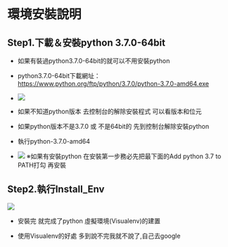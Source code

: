 # 環境安裝說明
## Step1.下載＆安裝python 3.7.0-64bit
- 如果有裝過python3.7.0-64bit的就可以不用安裝python
- python3.7.0-64bit下載網址：https://www.python.org/ftp/python/3.7.0/python-3.7.0-amd64.exe
- ![](https://i.imgur.com/ARZ65pO.png)
- 如果不知道python版本 去控制台的解除安裝程式 可以看版本和位元
- 如果python版本不是3.7.0 或 不是64bit的 先到控制台解除安裝python 

- 執行python-3.7.0-amd64
- ![](https://i.imgur.com/rlCsjiv.png)
※如果有安裝python 在安裝第一步務必先把最下面的Add python 3.7 to PATH打勾 再安裝
## Step2.執行Install_Env
![](https://i.imgur.com/bAU3LQM.png)

- 安裝完 就完成了python 虛擬環境(Visualenv)的建置

- 使用Visualenv的好處
    多到說不完我就不說了,自己去google
    
